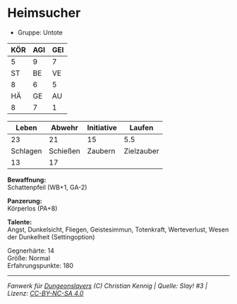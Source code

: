 # Heimsucher  
- Gruppe: Untote  

| KÖR | AGI | GEI |  
| --- | --- | --- |  
| 5   | 9   | 7   |
| ST  | BE  | VE  |  
| 8   | 6   | 5   |
| HÄ  | GE  | AU  |  
| 8   | 7   | 1   |


| Leben    | Abwehr   | Initiative | Laufen     |
| -------- | -------- | ---------- | ---------- |
| 23       | 21       | 15         | 5.5        |
| Schlagen | Schießen | Zaubern    | Zielzauber |
| 13       | 17       |            |            |

**Bewaffnung:**  
Schattenpfeil (WB+1, GA-2)

**Panzerung:**  
Körperlos (PA+8)

**Talente:**  
Angst, Dunkelsicht, Fliegen, Geistesimmun, Totenkraft, Werteverlust, Wesen der Dunkelheit (Settingoption)

Gegnerhärte: 14  
Größe: Normal  
Erfahrungspunkte: 180  



___
*Fanwerk für [Dungeonslayers](https://www.dungeonslayers.net/) (C) Christian Kennig | Quelle: Slay! #3 | Lizenz: [CC-BY-NC-SA 4.0](https://creativecommons.org/licenses/by-nc-sa/4.0/deed.de)*